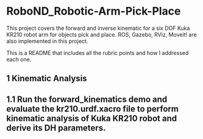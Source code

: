 # RoboND_Robotic-Arm-Pick-Place

This project covers the forward and inverse kinematic for a six DOF Kuka KR210 robot arm for objects pick and place.
ROS, Gazebo, RViz, Moveit! are also implemented in this project.

This is a README that includes all the rubric points and how I addressed each one.

## 1 Kinematic Analysis
## 1.1 Run the forward_kinematics demo and evaluate the kr210.urdf.xacro file to perform kinematic analysis of Kuka KR210 robot and derive its DH parameters.
